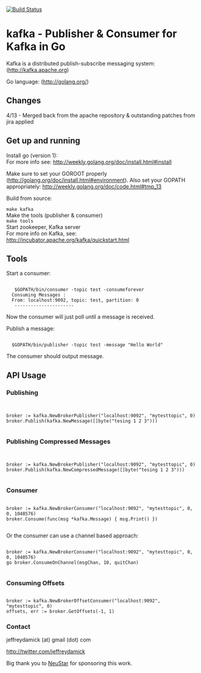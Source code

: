[![Build Status](https://travis-ci.org/jdamick/kafka.png?branch=master)](https://travis-ci.org/jdamick/kafka)

# kafka - Publisher & Consumer for Kafka in Go #

Kafka is a distributed publish-subscribe messaging system: (http://kafka.apache.org)

Go language: (http://golang.org/) <br/>

## Changes

4/13 - Merged back from the apache repository & outstanding patches from jira applied


## Get up and running ##

Install go (version 1): <br/>
For more info see: http://weekly.golang.org/doc/install.html#install 

Make sure to set your GOROOT properly (http://golang.org/doc/install.html#environment).
Also set your GOPATH appropriately: http://weekly.golang.org/doc/code.html#tmp_13


Build from source:

<code>make kafka</code>
<br/>
Make the tools (publisher & consumer) <br/>
<code>make tools</code>
<br/>
Start zookeeper, Kafka server <br/>
For more info on Kafka, see: http://incubator.apache.org/kafka/quickstart.html



## Tools ##

Start a consumer:
<pre><code>
   $GOPATH/bin/consumer -topic test -consumeforever
  Consuming Messages :
  From: localhost:9092, topic: test, partition: 0
   ---------------------- 
</code></pre>

Now the consumer will just poll until a message is received.
  
Publish a message:
<pre><code>
  $GOPATH/bin/publisher -topic test -message "Hello World"
</code></pre>

The consumer should output message.

## API Usage ##

### Publishing ###


<pre><code>

broker := kafka.NewBrokerPublisher("localhost:9092", "mytesttopic", 0)
broker.Publish(kafka.NewMessage([]byte("tesing 1 2 3")))

</code></pre>


### Publishing Compressed Messages ###

<pre><code>

broker := kafka.NewBrokerPublisher("localhost:9092", "mytesttopic", 0)
broker.Publish(kafka.NewCompressedMessage([]byte("tesing 1 2 3")))

</code></pre>


### Consumer ###

<pre><code>
broker := kafka.NewBrokerConsumer("localhost:9092", "mytesttopic", 0, 0, 1048576)
broker.Consume(func(msg *kafka.Message) { msg.Print() })

</code></pre>

Or the consumer can use a channel based approach:

<pre><code>
broker := kafka.NewBrokerConsumer("localhost:9092", "mytesttopic", 0, 0, 1048576)
go broker.ConsumeOnChannel(msgChan, 10, quitChan)

</code></pre>

### Consuming Offsets ###

<pre><code>
broker := kafka.NewBrokerOffsetConsumer("localhost:9092", "mytesttopic", 0)
offsets, err := broker.GetOffsets(-1, 1)
</code></pre>


### Contact ###

jeffreydamick (at) gmail (dot) com

http://twitter.com/jeffreydamick

Big thank you to [NeuStar](http://neustar.biz) for sponsoring this work.


